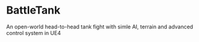 # BattleTank
An open-world head-to-head tank fight with simle AI, terrain and advanced control system in UE4
